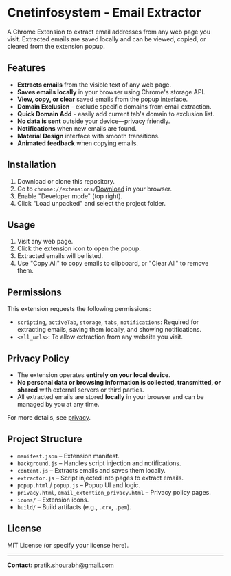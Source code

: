 # Cnetinfosystem - Email Extractor

A Chrome Extension to extract email addresses from any web page you visit. Extracted emails are saved locally and can be viewed, copied, or cleared from the extension popup.

## Features

- **Extracts emails** from the visible text of any web page.
- **Saves emails locally** in your browser using Chrome's storage API.
- **View, copy, or clear** saved emails from the popup interface.
- **Domain Exclusion** - exclude specific domains from email extraction.
- **Quick Domain Add** - easily add current tab's domain to exclusion list.
- **No data is sent** outside your device—privacy friendly.
- **Notifications** when new emails are found.
- **Material Design** interface with smooth transitions.
- **Animated feedback** when copying emails.

## Installation

1. Download or clone this repository.
2. Go to `chrome://extensions/`[Download](https://chromewebstore.google.com/detail/cnetinfosystem-email-extr/bgdjkhlbcenendlkchonblmjajnjggpj) in your browser.
3. Enable "Developer mode" (top right).
4. Click "Load unpacked" and select the project folder.

## Usage

1. Visit any web page.
2. Click the extension icon to open the popup.
3. Extracted emails will be listed.
4. Use "Copy All" to copy emails to clipboard, or "Clear All" to remove them.

## Permissions

This extension requests the following permissions:
- `scripting`, `activeTab`, `storage`, `tabs`, `notifications`: Required for extracting emails, saving them locally, and showing notifications.
- `<all_urls>`: To allow extraction from any website you visit.

## Privacy Policy

- The extension operates **entirely on your local device**.
- **No personal data or browsing information is collected, transmitted, or shared** with external servers or third parties.
- All extracted emails are stored **locally** in your browser and can be managed by you at any time.

For more details, see [privacy](https://cnetinfosystem.com/assets/email_extention_privacy.html).

## Project Structure

- `manifest.json` – Extension manifest.
- `background.js` – Handles script injection and notifications.
- `content.js` – Extracts emails and saves them locally.
- `extractor.js` – Script injected into pages to extract emails.
- `popup.html` / `popup.js` – Popup UI and logic.
- `privacy.html`, `email_extention_privacy.html` – Privacy policy pages.
- `icons/` – Extension icons.
- `build/` – Build artifacts (e.g., `.crx`, `.pem`).

## License

MIT License (or specify your license here).

---

**Contact:** [pratik.shourabh@gmail.com](mailto:pratik.shourabh@gmail.com)